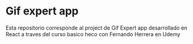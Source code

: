 # Gif expert app

Esta repositorio corresponde al project de Gif Expert app desarrollado en React a traves 
del curso basico heco con Fernando Herrera en Udemy
